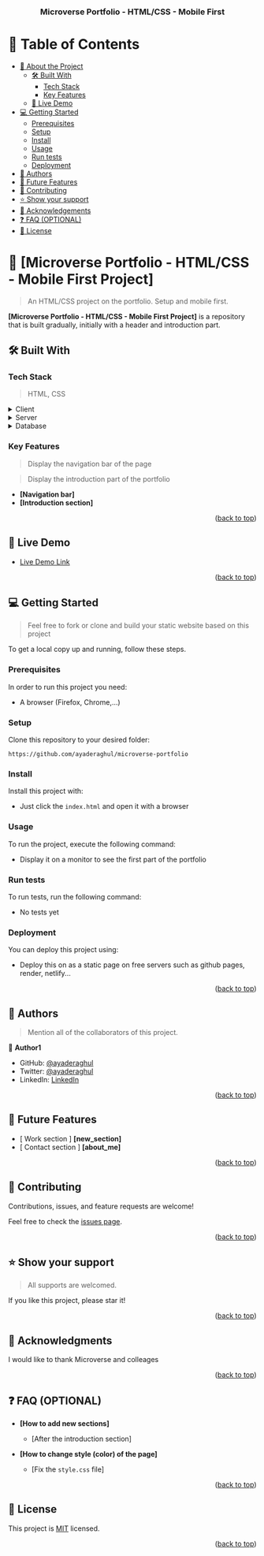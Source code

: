 <a name="readme-top"></a>

<div align="center">

  <h3><b>Microverse Portfolio - HTML/CSS - Mobile First</b></h3>

</div>

# 📗 Table of Contents

- [📖 About the Project](#about-project)
  - [🛠 Built With](#built-with)
    - [Tech Stack](#tech-stack)
    - [Key Features](#key-features)
  - [🚀 Live Demo](#live-demo)
- [💻 Getting Started](#getting-started)
  - [Prerequisites](#prerequisites)
  - [Setup](#setup)
  - [Install](#install)
  - [Usage](#usage)
  - [Run tests](#run-tests)
  - [Deployment](#deployment)
- [👥 Authors](#authors)
- [🔭 Future Features](#future-features)
- [🤝 Contributing](#contributing)
- [⭐️ Show your support](#support)
- [🙏 Acknowledgements](#acknowledgements)
- [❓ FAQ (OPTIONAL)](#faq)
- [📝 License](#license)

# 📖 [Microverse Portfolio - HTML/CSS - Mobile First Project] <a name="about-project"></a>

> An HTML/CSS project on the portfolio. Setup and mobile first.

**[Microverse Portfolio - HTML/CSS - Mobile First Project]** is a repository that is built gradually, initially with a header and introduction part.

## 🛠 Built With <a name="built-with"></a>

### Tech Stack <a name="tech-stack"></a>

> HTML, CSS

<details>
  <summary>Client</summary>
  <ul>
    <li><a href="https://reactjs.org/">HTML</a></li>
  </ul>
</details>

<details>
  <summary>Server</summary>
  <ul>
    <li><a href="https://expressjs.com/">N/A</a></li>
  </ul>
</details>

<details>
<summary>Database</summary>
  <ul>
    <li><a href="https://www.postgresql.org/">N/A</a></li>
  </ul>
</details>

### Key Features <a name="key-features"></a>

> Display the navigation bar of the page

> Display the introduction part of the portfolio

- **[Navigation bar]**
- **[Introduction section]**

<p align="right">(<a href="#readme-top">back to top</a>)</p>

## 🚀 Live Demo <a name="live-demo"></a>

- [Live Demo Link](https://google.com)

<p align="right">(<a href="#readme-top">back to top</a>)</p>

## 💻 Getting Started <a name="getting-started"></a>

> Feel free to fork or clone and build your static website based on this project

To get a local copy up and running, follow these steps.

### Prerequisites

In order to run this project you need:

- A browser (Firefox, Chrome,...)

### Setup

Clone this repository to your desired folder:

`https://github.com/ayaderaghul/microverse-portfolio`

### Install

Install this project with:

- Just click the `index.html` and open it with a browser

### Usage

To run the project, execute the following command:

- Display it on a monitor to see the first part of the portfolio

### Run tests

To run tests, run the following command:

- No tests yet

### Deployment

You can deploy this project using:

- Deploy this on as a static page on free servers such as github pages, render, netlify...

<p align="right">(<a href="#readme-top">back to top</a>)</p>

## 👥 Authors <a name="authors"></a>

> Mention all of the collaborators of this project.

👤 **Author1**

- GitHub: [@ayaderaghul](https://github.com/ayaderaghul)
- Twitter: [@ayaderaghul](https://twitter.com/ayaderaghul)
- LinkedIn: [LinkedIn](https://www.linkedin.com/in/linh-chi-n-371139180/)

<p align="right">(<a href="#readme-top">back to top</a>)</p>

## 🔭 Future Features <a name="future-features"></a>

- [ Work section ] **[new_section]**
- [ Contact section ] **[about_me]**

<p align="right">(<a href="#readme-top">back to top</a>)</p>

## 🤝 Contributing <a name="contributing"></a>

Contributions, issues, and feature requests are welcome!

Feel free to check the [issues page](../../issues/).

<p align="right">(<a href="#readme-top">back to top</a>)</p>

## ⭐️ Show your support <a name="support"></a>

> All supports are welcomed.

If you like this project, please star it!

<p align="right">(<a href="#readme-top">back to top</a>)</p>

## 🙏 Acknowledgments <a name="acknowledgements"></a>

I would like to thank Microverse and colleages

<p align="right">(<a href="#readme-top">back to top</a>)</p>


## ❓ FAQ (OPTIONAL) <a name="faq"></a>

- **[How to add new sections]**

  - [After the introduction section]

- **[How to change style (color) of the page]**

  - [Fix the `style.css` file]

<p align="right">(<a href="#readme-top">back to top</a>)</p>

## 📝 License <a name="license"></a>

This project is [MIT](https://choosealicense.com/licenses/mit/) licensed.

<p align="right">(<a href="#readme-top">back to top</a>)</p>